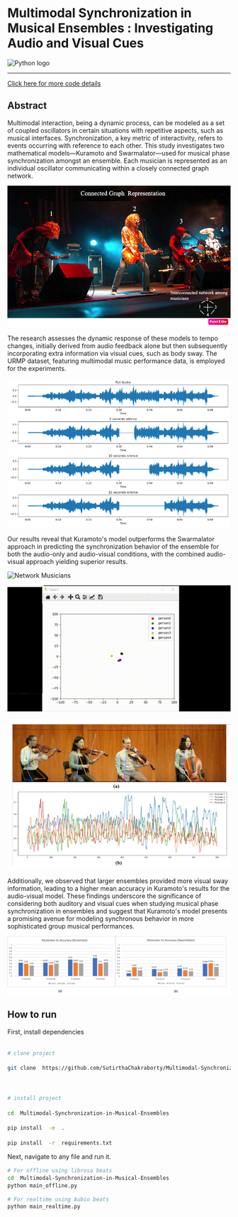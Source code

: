 
# Multimodal Synchronization in Musical Ensembles : Investigating Audio and Visual Cues

![Python logo](https://www.python.org/static/img/python-logo.png)

---

[Click here for more code details](Code_explaination.md)

## Abstract

  

Multimodal interaction, being a dynamic process, can be modeled as a set of coupled oscillators in certain situations with repetitive aspects, such as musical interfaces. Synchronization, a key metric of interactivity, refers to events occurring with reference to each other. This study investigates two mathematical models—Kuramoto and Swarmalator—used for musical phase synchronization amongst an ensemble. Each musician is represented as an individual oscillator communicating within a closely connected graph network.

  

![Network Musicians](image/Fig1.jpg)

  

The research assesses the dynamic response of these models to tempo changes, initially derived from audio feedback alone but then subsequently incorporating extra information via visual cues, such as body sway. The URMP dataset, featuring multimodal music performance data, is employed for the experiments.

  

![Network Musicians](image/Fig4.png)

  
  

Our results reveal that Kuramoto's model outperforms the Swarmalator approach in predicting the synchronization behavior of the ensemble for both the audio-only and audio-visual conditions, with the combined audio-visual approach yielding superior results.

  

![Network Musicians](image/pose%20estimation.gif)

![Network Musicians](image/Phase%20Oscillator.gif)

![Network Musicians](image/Fig5.png)

  
  

Additionally, we observed that larger ensembles provided more visual sway information, leading to a higher mean accuracy in Kuramoto's results for the audio-visual model. These findings underscore the significance of considering both auditory and visual cues when studying musical phase synchronization in ensembles and suggest that Kuramoto's model presents a promising avenue for modeling synchronous behavior in more sophisticated group musical performances.

![Network Musicians](image/Fig7.png)

  
  
  

## How to run

First, install dependencies

```bash

# clone project

git clone  https://github.com/SutirthaChakraborty/Multimodal-Synchronization-in-Musical-Ensembles.git

  

# install project

cd  Multimodal-Synchronization-in-Musical-Ensembles

pip install  -e  .

pip install  -r  requirements.txt

```

Next, navigate to any file and run it.

```bash
# For offline using librosa beats
cd  Multimodal-Synchronization-in-Musical-Ensembles
python main_offline.py
```
```bash
# For realtime using Aubio beats
python main_realtime.py
```